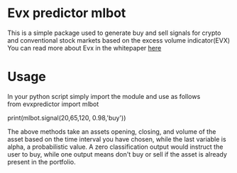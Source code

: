 # Evx predictor mlbot

This is a simple package used to generate buy and sell signals for crypto and conventional stock markets based on the excess volume indicator(EVX)  
You can read more about Evx in the whitepaper [here](https://www.researchgate.net/publication/345313655_DeFiPaper)

# Usage

In your python script simply import the module and use as follows  
from evxpredictor import mlbot

print(mlbot.signal(20,65,120, 0.98,'buy'))

The above methods take an assets opening, closing, and volume of the asset based on the time interval you have chosen, while the last variable is alpha, a probabilistic value. A zero classification output would instruct the user to buy, while one output means don't buy or sell if the asset is already present in the portfolio.